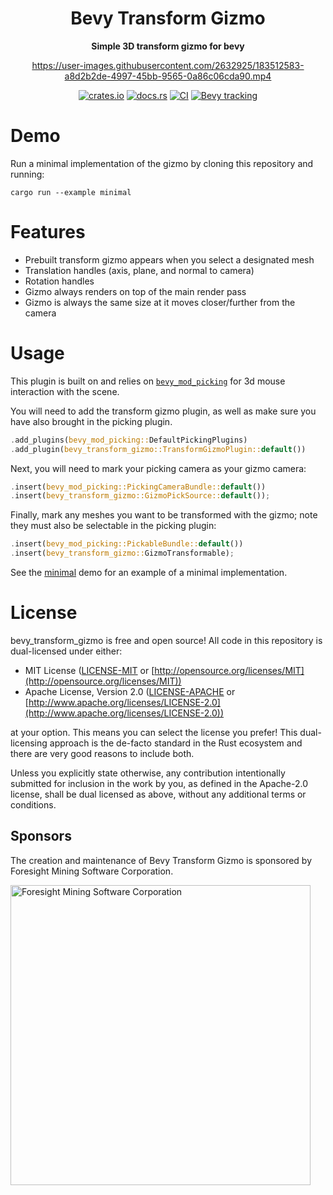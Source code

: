 <div align="center">
    
# Bevy Transform Gizmo

**Simple 3D transform gizmo for bevy**
    
https://user-images.githubusercontent.com/2632925/183512583-a8d2b2de-4997-45bb-9565-0a86c06cda90.mp4
    
[![crates.io](https://img.shields.io/crates/v/bevy_transform_gizmo)](https://crates.io/crates/bevy_transform_gizmo)
[![docs.rs](https://docs.rs/bevy_transform_gizmo/badge.svg)](https://docs.rs/bevy_transform_gizmo)
[![CI](https://github.com/ForesightMiningSoftwareCorporation/bevy_transform_gizmo/workflows/CI/badge.svg?branch=main)](https://github.com/ForesightMiningSoftwareCorporation/bevy_transform_gizmo/actions?query=workflow%3A%22CI%22+branch%3Amain)
[![Bevy tracking](https://img.shields.io/badge/Bevy%20tracking-main-lightblue)](https://github.com/bevyengine/bevy/blob/main/docs/plugins_guidelines.md#main-branch-tracking)
    
</div>

# Demo

Run a minimal implementation of the gizmo by cloning this repository and running:

```shell
cargo run --example minimal
```

# Features

* Prebuilt transform gizmo appears when you select a designated mesh
* Translation handles (axis, plane, and normal to camera)
* Rotation handles
* Gizmo always renders on top of the main render pass
* Gizmo is always the same size at it moves closer/further from the camera

# Usage

This plugin is built on and relies on [`bevy_mod_picking`](https://github.com/aevyrie/bevy_mod_picking) for 3d mouse interaction with the scene.

You will need to add the transform gizmo plugin, as well as make sure you have also brought in the picking plugin.

```rust
.add_plugins(bevy_mod_picking::DefaultPickingPlugins)
.add_plugin(bevy_transform_gizmo::TransformGizmoPlugin::default())
```

Next, you will need to mark your picking camera as your gizmo camera:

```rust
.insert(bevy_mod_picking::PickingCameraBundle::default())
.insert(bevy_transform_gizmo::GizmoPickSource::default());
```

Finally, mark any meshes you want to be transformed with the gizmo; note they must also be selectable in the picking plugin:

```rust
.insert(bevy_mod_picking::PickableBundle::default())
.insert(bevy_transform_gizmo::GizmoTransformable);
```

See the [minimal](examples/minimal.rs) demo for an example of a minimal implementation.

# License

bevy_transform_gizmo is free and open source! All code in this repository is dual-licensed under either:

* MIT License ([LICENSE-MIT](LICENSE-MIT) or [http://opensource.org/licenses/MIT](http://opensource.org/licenses/MIT))
* Apache License, Version 2.0 ([LICENSE-APACHE](LICENSE-APACHE) or [http://www.apache.org/licenses/LICENSE-2.0](http://www.apache.org/licenses/LICENSE-2.0))

at your option. This means you can select the license you prefer! This dual-licensing approach is the de-facto standard in the Rust ecosystem and there are very good reasons to include both.

Unless you explicitly state otherwise, any contribution intentionally submitted for inclusion in the work by you, as defined in the Apache-2.0 license, shall be dual licensed as above, without any additional terms or conditions.

## Sponsors
The creation and maintenance of Bevy Transform Gizmo is sponsored by Foresight Mining Software Corporation.

<img src="https://user-images.githubusercontent.com/2632925/151242316-db3455d1-4934-4374-8369-1818daf512dd.png" alt="Foresight Mining Software Corporation" width="480">

